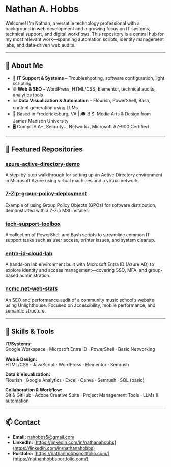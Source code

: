# Nathan A. Hobbs

Welcome! I'm Nathan, a versatile technology professional with a background in web development and a growing focus on IT systems, technical support, and digital workflows. This repository is a central hub for my most relevant work—spanning automation scripts, identity management labs, and data-driven web audits.

---

## 🔧 About Me

- 🧰 **IT Support & Systems** – Troubleshooting, software configuration, light scripting
- 🌐 **Web & SEO** – WordPress, HTML/CSS, Elementor, technical audits, analytics tools
- 📊 **Data Visualization & Automation** – Flourish, PowerShell, Bash, content generation using LLMs
- 📍 Based in Fredericksburg, VA | 🎓 B.S. Media Arts & Design from James Madison University
- 🖥️ CompTIA A+, Security+, Network+, Microsoft AZ-900 Certified

---

## 📌 Featured Repositories

### [azure-active-directory-demo](https://github.com/nahobbs5/AzureActiveDirectoryDemo)
A step-by-step walkthrough for setting up an Active Directory environment in Microsoft Azure using virtual machines and a virtual network.

### [7-Zip-group-policy-deployment](https://github.com/nahobbs5/7-Zip-group-policy-deployment)
Example of using Group Policy Objects (GPOs) for software distribution, demonstrated with a 7-Zip MSI installer.

### [tech-support-toolbox](https://github.com/nahobbs5/tech-support-toolbox)
A collection of PowerShell and Bash scripts to streamline common IT support tasks such as user access, printer issues, and system cleanup.

### [entra-id-cloud-lab](https://github.com/nahobbs5/entra-id-cloud-lab)
A hands-on lab environment built with Microsoft Entra ID (Azure AD) to explore identity and access management—covering SSO, MFA, and group-based administration.

### [ncmc.net-web-stats](https://github.com/nahobbs5/ncmc.net-web-stats)
An SEO and performance audit of a community music school’s website using Unlighthouse. Focused on accessibility, mobile performance, and semantic structure.

---

## 🧠 Skills & Tools

**IT/Systems:**  
Google Workspace · Microsoft Entra ID · PowerShell · Basic Networking

**Web & Design:**  
HTML/CSS · JavaScript · WordPress · Elementor · Semrush

**Data & Visualization:**  
Flourish · Google Analytics · Excel · Canva · Semrush · SQL (basic)

**Collaboration & Workflow:**  
Git & GitHub · Adobe Creative Suite · Project Management Tools · LLMs & automation

---

## 📫 Contact

- **Email:** [nahobbs5@gmail.com](mailto:nahobbs5@gmail.com) 
- **LinkedIn:** [https://linkedin.com/in/nathanahobbs](https://linkedin.com/in/nathanahobbs)  
- **Portfolio:** [https://nathanhobbsportfolio.com/](https://nathanhobbsportfolio.com/)




